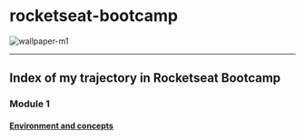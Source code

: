 # rocketseat-bootcamp
![wallpaper-m1](https://user-images.githubusercontent.com/5404361/56857394-60d7ee00-6943-11e9-9f69-f314d2b7ef94.png)
___
## Index of my trajectory in Rocketseat Bootcamp

### Module 1
#### [Environment and concepts](https://github.com/vitorgiovane/rocketseat-bootcamp-environment-and-concepts)
